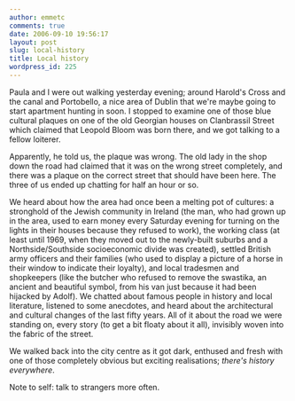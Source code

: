 ```yaml
---
author: emmetc
comments: true
date: 2006-09-10 19:56:17
layout: post
slug: local-history
title: Local history
wordpress_id: 225
---
```


Paula and I were out walking yesterday evening; around Harold's Cross and the canal and Portobello, a nice area of Dublin that we're maybe going to start apartment hunting in soon. I stopped to examine one of those blue cultural plaques on one of the old Georgian houses on Clanbrassil Street which claimed that Leopold Bloom was born there, and we got talking to a fellow loiterer.

Apparently, he told us, the plaque was wrong. The old lady in the shop down the road had claimed that it was on the wrong street completely, and there was a plaque on the correct street that should have been here. The three of us ended up chatting for half an hour or so.

We heard about how the area had once been a melting pot of cultures: a stronghold of the Jewish community in Ireland (the man, who had grown up in the area, used to earn money every Saturday evening for turning on the lights in their houses because they refused to work), the working class (at least until 1969, when they moved out to the newly-built suburbs and a Northside/Southside socioeconomic divide was created), settled British army officers and their families (who used to display a picture of a horse in their window to indicate their loyalty), and local tradesmen and shopkeepers (like the butcher who refused to remove the swastika, an ancient and beautiful symbol, from his van just because it had been hijacked by Adolf). We chatted about famous people in history and local literature, listened to some anecdotes, and heard about the architectural and cultural changes of the last fifty years. All of it about the road we were standing on, every story (to get a bit floaty about it all), invisibly woven into the fabric of the street.

We walked back into the city centre as it got dark, enthused and fresh with one of those completely obvious but exciting realisations; _there's history everywhere_.

Note to self: talk to strangers more often.
